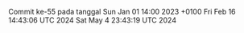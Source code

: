 Commit ke-55 pada tanggal Sun Jan 01 14:00 2023 +0100
Fri Feb 16 14:43:06 UTC 2024
Sat May  4 23:43:19 UTC 2024
